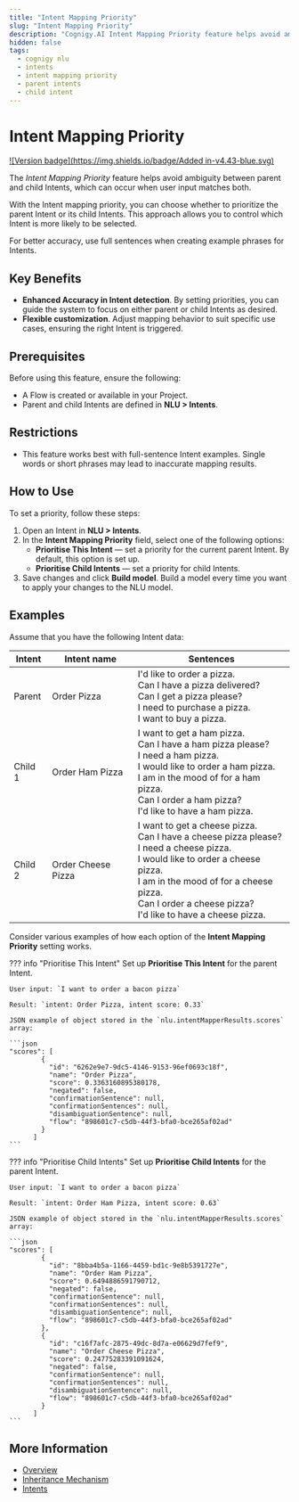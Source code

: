 ```yaml
---
title: "Intent Mapping Priority" 
slug: "Intent Mapping Priority"
description: "Cognigy.AI Intent Mapping Priority feature helps avoid ambiguity between parent and child Intents. The ambiguity can happen when the user input contains a combination of parent and child Intent sentences."
hidden: false 
tags:
  - cognigy nlu
  - intents
  - intent mapping priority
  - parent intents
  - child intent
---
```


# Intent Mapping Priority

[![Version badge](https://img.shields.io/badge/Added in-v4.43-blue.svg)](../../../../../release-notes/4.43.md)

The *Intent Mapping Priority* feature helps avoid ambiguity between parent and child Intents, which can occur when user input matches both.

With the Intent mapping priority, you can choose whether to prioritize the parent Intent or its child Intents. This approach allows you to control which Intent is more likely to be selected.

For better accuracy, use full sentences when creating example phrases for Intents.

## Key Benefits

- **Enhanced Accuracy in Intent detection**. By setting priorities, you can guide the system to focus on either parent or child Intents as desired.
- **Flexible customization**. Adjust mapping behavior to suit specific use cases, ensuring the right Intent is triggered.

## Prerequisites

Before using this feature, ensure the following:

- A Flow is created or available in your Project.
- Parent and child Intents are defined in **NLU > Intents**.

## Restrictions

- This feature works best with full-sentence Intent examples. Single words or short phrases may lead to inaccurate mapping results.

## How to Use

To set a priority, follow these steps:

1. Open an Intent in **NLU > Intents**. 
2. In the **Intent Mapping Priority** field, select one of the following options:
    - **Prioritise This Intent** — set a priority for the current parent Intent. By default, this option is set up.
    - **Prioritise Child Intents** — set a priority for child Intents.
3. Save changes and click **Build model**. Build a model every time you want to apply your changes to the NLU model.
 
## Examples

Assume that you have the following Intent data:

| Intent  | Intent name        | Sentences                                                                                                                                                                                                                                                       |
|---------|--------------------|-----------------------------------------------------------------------------------------------------------------------------------------------------------------------------------------------------------------------------------------------------------------|
| Parent  | Order Pizza        | I'd like to order a pizza. <br> Can I have a pizza delivered? <br> Can I get a pizza please? <br> I need to purchase a pizza. <br> I want to buy a pizza.                                                                                                       |
| Child 1 | Order Ham Pizza    | I want to get a ham pizza. <br> Can I have a ham pizza please? <br> I need a ham pizza. <br> I would like to order a ham pizza. <br> I am in the mood of for a ham pizza. <br> Can I order a ham pizza? <br> I'd like to have a ham pizza.                      |
| Child 2 | Order Cheese Pizza | I want to get a cheese pizza. <br> Can I have a cheese pizza please? <br> I need a cheese pizza. <br> I would like to order a cheese pizza. <br> I am in the mood of for a cheese pizza. <br> Can I order a cheese pizza? <br> I'd like to have a cheese pizza. |

Consider various examples of how each option of the **Intent Mapping Priority** setting works.

??? info "Prioritise This Intent"
    Set up **Prioritise This Intent** for the parent Intent.
   
    User input: `I want to order a bacon pizza` 
   
    Result: `intent: Order Pizza, intent score: 0.33`
   
    JSON example of object stored in the `nlu.intentMapperResults.scores` array:
   
    ```json
    "scores": [
            {
              "id": "6262e9e7-9dc5-4146-9153-96ef0693c18f",
              "name": "Order Pizza",
              "score": 0.3363160895380178,
              "negated": false,
              "confirmationSentence": null,
              "confirmationSentences": null,
              "disambiguationSentence": null,
              "flow": "898601c7-c5db-44f3-bfa0-bce265af02ad"
            }
          ]
    ```

??? info "Prioritise Child Intents"
    Set up **Prioritise Child Intents** for the parent Intent.
   
    User input: `I want to order a bacon pizza` 
   
    Result: `intent: Order Ham Pizza, intent score: 0.63`
   
    JSON example of object stored in the `nlu.intentMapperResults.scores` array:
   
    ```json
    "scores": [
            {
              "id": "8bba4b5a-1166-4459-bd1c-9e8b5391727e",
              "name": "Order Ham Pizza",
              "score": 0.6494886591790712,
              "negated": false,
              "confirmationSentence": null,
              "confirmationSentences": null,
              "disambiguationSentence": null,
              "flow": "898601c7-c5db-44f3-bfa0-bce265af02ad"
            },
            {
              "id": "c16f7afc-2875-49dc-8d7a-e06629d7fef9",
              "name": "Order Cheese Pizza",
              "score": 0.24775283391091624,
              "negated": false,
              "confirmationSentence": null,
              "confirmationSentences": null,
              "disambiguationSentence": null,
              "flow": "898601c7-c5db-44f3-bfa0-bce265af02ad"
            }
          ]
    ```

## More Information

- [Overview](overview.md)
- [Inheritance Mechanism](inherit-child-example-sentences.md)
- [Intents](../overview.md)